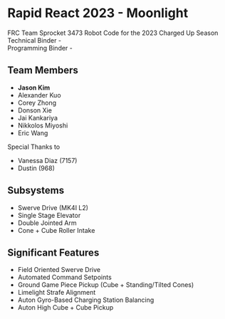 # Rapid React 2023 - Moonlight
FRC Team Sprocket 3473 Robot Code for the 2023 Charged Up Season  
Technical Binder -  
Programming Binder - 

## Team Members
- **Jason Kim**
- Alexander Kuo
- Corey Zhong
- Donson Xie
- Jai Kankariya
- Nikkolos Miyoshi
- Eric Wang

Special Thanks to
- Vanessa Diaz (7157)
- Dustin (968)

## Subsystems
- Swerve Drive (MK4I L2)
- Single Stage Elevator
- Double Jointed Arm
- Cone + Cube Roller Intake

## Significant Features
- Field Oriented Swerve Drive
- Automated Command Setpoints
- Ground Game Piece Pickup (Cube + Standing/Tilted Cones)
- Limelight Strafe Alignment
- Auton Gyro-Based Charging Station Balancing
- Auton High Cube + Cube Pickup
